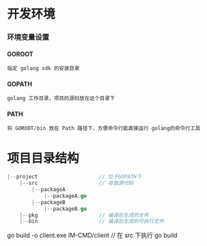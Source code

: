 # 开发环境

### 环境变量设置

#### GOROOT

```go
指定 golang sdk 的安装目录
```

#### GOPATH

```go
golang 工作目录，项目的源码放在这个目录下
```

#### PATH

```go
将 GOROOT/bin 放在 Path 路径下，方便命令行能直接运行 golang的命令行工具
```



# 项目目录结构

```go
|--project                    // 位于GOPATH下
    |--src                    // 存放源代码
        |--packageA
            |--packageA.go
        |--packageB
            |--packageB.go
    |--pkg                    // 编译后生成的文件
    |--bin                    // 编译后生成的可执行文件
```


go build -o client.exe IM-CMD/client  // 在 src 下执行 go build